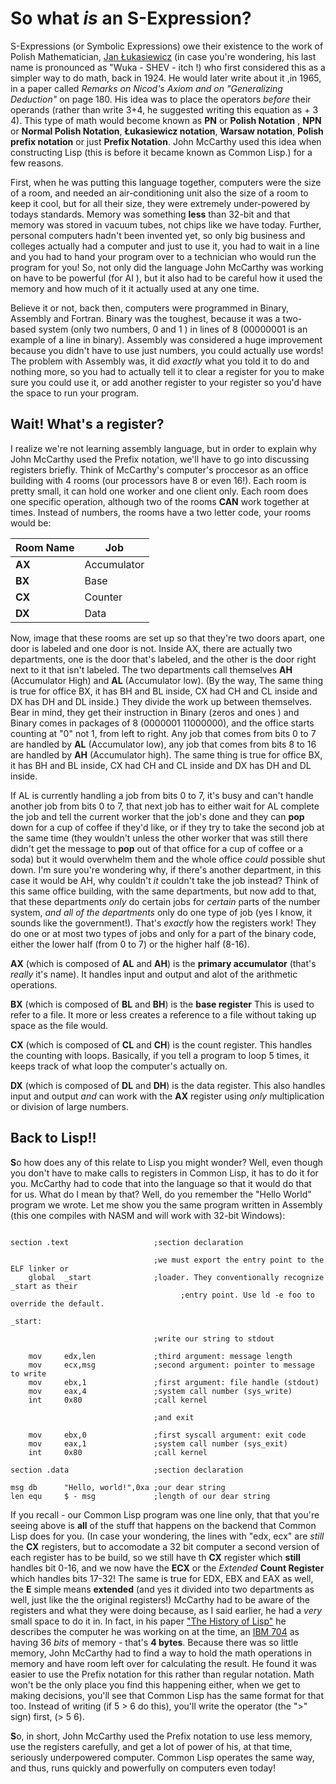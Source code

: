
# So what *is* an S-Expression?

S-Expressions (or Symbolic Expressions) owe their existence to the work of Polish Mathematician, [Jan Łukasiewicz](https://en.wikipedia.org/wiki/Polish_notation) (in case you're wondering, his last name is pronounced as "Wuka - SHEV - itch
!) who first considered this as a simpler way to do math, back in 1924. He would later write about it ,in 1965, in a paper called
*Remarks on Nicod's Axiom and on "Generalizing Deduction"* on page 180. His idea was to place the operators *before* their
operands (rather than write 3+4, he suggested writing this equation as + 3 4). This type of math would 
become known as **PN** or **Polish Notation** , **NPN** or **Normal Polish Notation**, **Łukasiewicz notation**, **Warsaw
notation**, **Polish prefix notation** or just **Prefix Notation**. John McCarthy used this idea when constructing Lisp 
(this is before it became known as Common Lisp.) for a few reasons.

First, when he was putting this language together, computers were the size of a room, and needed an air-conditioning unit also
the size of a room to keep it cool, but for all their size, they were extremely under-powered by todays standards.
Memory was something **less** than 32-bit and that memory was stored in vacuum tubes, not chips like we have today. Further,
personal computers hadn't been invented yet, so only big business and colleges actually had a computer and just to
use it, you had to wait in a line and you had to hand your program over to a technician who would run the program
for you! So, not only did the language John McCarthy was working on have to be powerful (for AI ), but it also
had to be careful how it used the memory and how much of it it actually used at any one time.

Believe it or not, back then, computers were programmed in Binary, Assembly and Fortran. Binary was the toughest, because
it was a two-based system (only two numbers, 0 and 1 ) in lines of 8 (00000001 is an example of a line in binary). 
Assembly was considered a huge improvement because you didn't have to use just numbers, you could actually use
words!  The problem with Assembly was, it did *exactly* what you told it to do and nothing more, so you had to
actually tell it to clear a register for you to make sure you could use it, or add another register to your 
register so you'd have the space to run your program.

## Wait!  What's a register?

I realize we're not learning assembly language, but in order to explain why John McCarthy used the Prefix notation,
we'll have to go into discussing registers briefly. Think of McCarthy's computer's proccesor as an office building with 
4 rooms (our processors have 8 or even 16!). Each room is pretty small, it can hold one worker and one client only. Each room does one specific operation,
although two of the rooms **CAN** work together at times. Instead of numbers, the rooms have a two letter code,
your rooms would be:

| Room Name | Job             |
|-----------|-----------------|
|**AX**     |    Accumulator  |
|**BX**     |    Base         |
|**CX**     |    Counter      |
|**DX**     |    Data         |


Now, image that these rooms are set up so that they're two doors apart, one door is labeled and one door
is not. Inside AX, there are actually two departments, one is the door that's labeled, and the other is 
the door right next to it that isn't labeled. The two departments call themselves **AH** (Accumulator High) and 
**AL** (Accumulator low). (By the way, The same thing is true for office BX, it has BH and BL inside, CX had CH and CL 
inside and DX has DH and DL inside.) They divide the work up between themselves. Bear in mind, they get their instruction in 
Binary (zeros and ones ) and Binary comes in packages of 8 (0000001 11000000), and the office starts counting at 
"0" not 1, from left to right. Any job that comes from bits 0 to 7 are handled by **AL** (Accumulator low),
any job that comes from bits 8 to 16 are handled by **AH** (Accumulator high). The same thing is true for 
office BX, it has BH and BL inside, CX had CH and CL inside and DX has DH and DL inside.

If AL is currently handling a job from bits 0 to 7, it's busy and can't handle another job from bits 0 to 7, that next job has to 
either wait for AL complete the job and tell the current worker that the job's done and they can **pop** down for a cup of coffee
if they'd like, or if they try to take the second job at the same time (they wouldn't unless the other worker that was
still there didn't get the message to **pop** out of that office for a cup of coffee or a soda) but it would overwhelm 
them and the whole office *could* possible shut down. I'm sure you're wondering why, if there's another department, in 
this case it would be AH, why couldn't *it* couldn't take the job instead? Think of this same office building, with the same departments, but now
add to that, that these departments *only* do certain jobs for *certain* parts of the number system, *and all of the departments* only
do one type of job (yes I know, it sounds like the government!). That's *exactly* how the registers work! They do one or at most two types
of jobs and only for a part of the binary code, either the lower half (from 0 to 7) or the higher half (8-16).  

**AX** (which is composed of **AL** and **AH**) is the **primary accumulator** (that's *really* it's name). It handles input and output and alot of the 
arithmetic operations.

**BX** (which is composed of **BL** and **BH**) is the **base register**  This is used to refer to a file. It more or less creates a reference to a file without taking up 
space as the file would.

**CX** (which is composed of **CL** and **CH**) is the count register. This handles the counting with loops. Basically, if you tell a program to loop 5 times, it keeps
track of what loop the computer's actually on.

**DX** (which is composed of **DL** and **DH**) is the data register. This also handles input and output *and* can work with the **AX** register using *only*
multiplication or division of large numbers.

## Back to Lisp!!

**S**o how does any of this relate to Lisp you might wonder? Well, even though you don't have to make calls to registers in Common Lisp, it has to do it for you. 
McCarthy had to code that into the language so that it would do that for us.  What do I mean by that? Well, do you remember the "Hello World" program we wrote.
Let me show you the same program written in Assembly (this one compiles with NASM and will work with 32-bit Windows):

```

section .text                   ;section declaration

                                ;we must export the entry point to the ELF linker or
    global  _start              ;loader. They conventionally recognize _start as their
			                          ;entry point. Use ld -e foo to override the default.

_start:

                                ;write our string to stdout

    mov     edx,len             ;third argument: message length
    mov     ecx,msg             ;second argument: pointer to message to write
    mov     ebx,1               ;first argument: file handle (stdout)
    mov     eax,4               ;system call number (sys_write)
    int     0x80                ;call kernel

                                ;and exit

  	mov     ebx,0               ;first syscall argument: exit code
    mov     eax,1               ;system call number (sys_exit)
    int     0x80                ;call kernel

section .data                   ;section declaration

msg db      "Hello, world!",0xa ;our dear string
len equ     $ - msg             ;length of our dear string

```

If you recall - our Common Lisp program was one line only, that that you're seeing above is **all** of the stuff that happens on the backend that Common Lisp
does for you. (In case your wondering, the lines with "edx, ecx" are *still* the **CX** registers, but to accomodate a 32 bit computer a second version of each register
has to be build, so we still have th **CX** register which **still** handles bit 0-16, and we now have the **ECX** or the *Extended* **Count Register** which handles bits
17-32!  The same is true for EDX, EBX and EAX as well, the **E** simple means **extended** (and yes it divided into two departments as well, just like the the original
registers!) McCarthy had to be aware of the registers and what they were doing because, as I said earlier, he had a *very* small space to do it in.
In fact, in his paper ["The History of Lisp"](http://jmc.stanford.edu/articles/lisp/lisp.pdf) he describes the computer he was working on at the time, an [IBM 704](https://en.wikipedia.org/wiki/IBM_704) as having 
36 *bits* of memory - that's **4 bytes**. Because there was so little memory, John McCarthy had to find a way to hold the math operations in memory and have 
room left over for calculating the result. He found it was easier to use the Prefix notation for this rather than regular notation.  Math won't be the only place you find this
happening either, when we get to making decisions, you'll see that Common Lisp has the same format for that too. Instead of writing (if 5 > 6 do this), you'll
write the operator (the ">" sign) first, (> 5 6).

**S**o, in short, John McCarthy used the Prefix notation to use less memory, use the registers carefully, and get a lot of power of his, at that time, seriously
underpowered computer. Common Lisp operates the same way, and thus, runs quickly and powerfully on computers even today!

